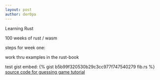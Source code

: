 ```yaml
---
layout: post
author: der0pa
---
```

Learning Rust

100 weeks of rust / wasm

steps for week one:

work thru examples in the rust-book 

test gist embed:
{% gist b5b99f320530b29c3cc977f747540279 fib.rs %}
 [source code for guessing game tutorial](
 https://github.com/der0pa/one-hundred-weeks/blob/master/guessing_game/src/main.rs) 
